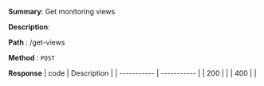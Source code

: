 **Summary**: Get monitoring views

**Description**:

**Path** : /get-views

**Method** : `POST`

**Response**
| code      | Description |
| ----------- | ----------- |
|  200   |       |
|  400   |       |

